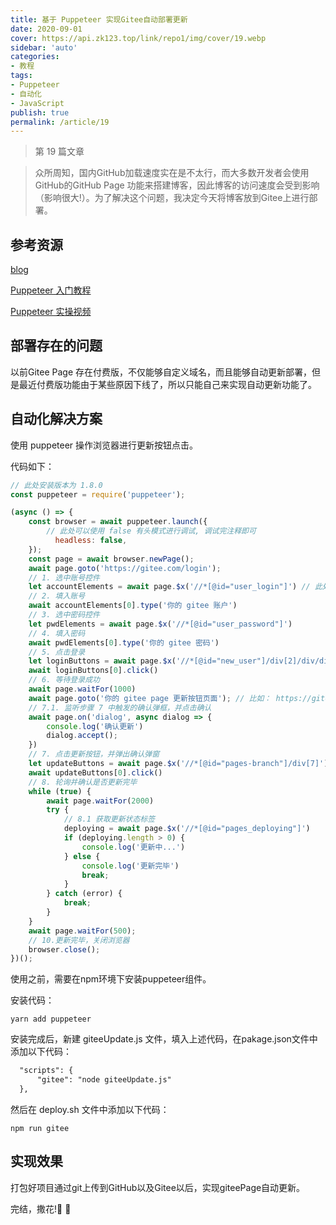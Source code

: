 ```yaml
---
title: 基于 Puppeteer 实现Gitee自动部署更新
date: 2020-09-01
cover: https://api.zk123.top/link/repo1/img/cover/19.webp
sidebar: 'auto'
categories:
- 教程
tags:
- Puppeteer
- 自动化
- JavaScript
publish: true
permalink: /article/19
---
```


> 第 19 篇文章 
<!-- more -->

>众所周知，国内GitHub加载速度实在是不太行，而大多数开发者会使用GitHub的GitHub Page 功能来搭建博客，因此博客的访问速度会受到影响（影响很大!）。为了解决这个问题，我决定今天将博客放到Gitee上进行部署。

## 参考资源

[blog](https://yang0033.gitee.io/2020/07/07/gitee-page-%E6%97%A0%E6%B3%95%E8%87%AA%E5%8A%A8%E6%9B%B4%E6%96%B0/)

[Puppeteer 入门教程](https://www.jb51.cc/js/32426.html)

[Puppeteer 实操视频](https://www.bilibili.com/video/av74296450?p=1&t=132)

## 部署存在的问题

以前Gitee Page 存在付费版，不仅能够自定义域名，而且能够自动更新部署，但是最近付费版功能由于某些原因下线了，所以只能自己来实现自动更新功能了。

## 自动化解决方案

使用 puppeteer 操作浏览器进行更新按钮点击。

代码如下：

```js
// 此处安装版本为 1.8.0
const puppeteer = require('puppeteer'); 

(async () => {
    const browser = await puppeteer.launch({
        // 此处可以使用 false 有头模式进行调试, 调试完注释即可
          headless: false,
    });
    const page = await browser.newPage();
    await page.goto('https://gitee.com/login');
    // 1. 选中账号控件
    let accountElements = await page.$x('//*[@id="user_login"]') // 此处使用 xpath 寻找控件，下同
    // 2. 填入账号
    await accountElements[0].type('你的 gitee 账户')
    // 3. 选中密码控件
    let pwdElements = await page.$x('//*[@id="user_password"]')
    // 4. 填入密码
    await pwdElements[0].type('你的 gitee 密码')
    // 5. 点击登录
    let loginButtons = await page.$x('//*[@id="new_user"]/div[2]/div/div/div[4]/input')
    await loginButtons[0].click()
    // 6. 等待登录成功
    await page.waitFor(1000)
    await page.goto('你的 gitee page 更新按钮页面'); // 比如： https://gitee.com/yang0033/hexo-blog/pages
    // 7.1. 监听步骤 7 中触发的确认弹框，并点击确认
    await page.on('dialog', async dialog => {
        console.log('确认更新')
        dialog.accept();
    })
    // 7. 点击更新按钮，并弹出确认弹窗
    let updateButtons = await page.$x('//*[@id="pages-branch"]/div[7]')
    await updateButtons[0].click()
    // 8. 轮询并确认是否更新完毕
    while (true) {
        await page.waitFor(2000)
        try {
            // 8.1 获取更新状态标签
            deploying = await page.$x('//*[@id="pages_deploying"]')
            if (deploying.length > 0) {
                console.log('更新中...')
            } else {
                console.log('更新完毕')
                break;
            }
        } catch (error) {
            break;
        }
    }
    await page.waitFor(500);
    // 10.更新完毕，关闭浏览器
    browser.close();
})();
```

使用之前，需要在npm环境下安装puppeteer组件。

安装代码：

```shell
yarn add puppeteer
```



安装完成后，新建 giteeUpdate.js 文件，填入上述代码，在pakage.json文件中添加以下代码：

```markdown
  "scripts": {
      "gitee": "node giteeUpdate.js"
  },
```

然后在 deploy.sh 文件中添加以下代码：

```shell
npm run gitee
```

## 实现效果

打包好项目通过git上传到GitHub以及Gitee以后，实现giteePage自动更新。

完结，撒花​!:rainbow: :cherry_blossom:

